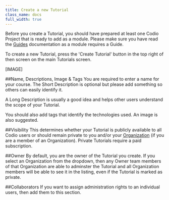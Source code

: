 ```yaml
---
title: Create a new Tutorial
class_name: docs
full_width: true
---
```


Before you create a Tutorial, you should have prepared at least one Codio Project that is ready to add as a module. Please make sure you have read the [Guides](/docs/ide/tools/guides/) documentation as a module requires a Guide.

To create a new Tutorial, press the 'Create Tutorial' button in the top right of then screen on the main Tutorials screen.

[IMAGE]

##Name, Descriptions, Image & Tags
You are required to enter a name for your course. The Short Description is optional but please add something so others can easily identify it.

A Long Description is usually a good idea and helps other users understand the scope of your Tutorial.

You should also add tags that identify the technologies used. An image is also suggested.

##Visibility
This determines whether your Tutorial is publicly available to all Codio users or should remain private to you and/or your [Organization](/docs/dashboard/organizations/) (if you are a member of an Organization). Private Tutorials require a paid subscription.

##Owner
By default, you are the owner of the Tutorial you create. If you select an Organization from the dropdown, then any Owner team members of that Organization are able to adminster the Tutorial and all Organization members will be able to see it in the listing, even if the Tutorial is marked as private. 

##Collaborators
If you want to assign administration rights to an individual users, then add them to this section.
